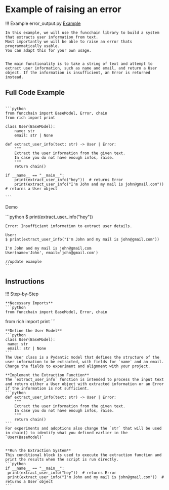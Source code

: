 # Example of raising an error

!!! Example
    error_output.py [Example](https://github.com/shroominic/funcchain/blob/main/examples/error_output.py)

    In this example, we will use the funcchain library to build a system that extracts user information from text.
    Most importantly we will be able to raise an error thats programmatically usable.
    You can adapt this for your own usage.


    The main functionality is to take a string of text and attempt to extract user information, such as name and email, and return a User object. If the information is insufficient, an Error is returned instead.

## Full Code Example

<pre><code id="codeblock">
```python
from funcchain import BaseModel, Error, chain
from rich import print

class User(BaseModel):
    name: str
    email: str | None

def extract_user_info(text: str) -> User | Error:
    """
    Extract the user information from the given text.
    In case you do not have enough infos, raise.
    """
    return chain()

if __name__ == "__main__":
    print(extract_user_info("hey"))  # returns Error
    print(extract_user_info("I'm John and my mail is john@gmail.com"))  # returns a User object

```
</code></pre>

Demo
<div class="termy">
    ```python
    $ print(extract_user_info("hey"))

    Error: Insufficient information to extract user details.

    User:
    $ print(extract_user_info("I'm John and my mail is john@gmail.com"))

    I'm John and my mail is john@gmail.com
    User(name='John', email='john@gmail.com')

    //update example
    ```
</div>

## Instructions

!!! Step-by-Step

    **Necessary Imports**
    ```python
    from funcchain import BaseModel, Error, chain
 from rich import print
    ```

    **Define the User Model**
    ```python
    class User(BaseModel):
     name: str
     email: str | None
    ```
    The User class is a Pydantic model that defines the structure of the user information to be extracted, with fields for `name` and an email.
    Change the fields to experiment and alignment with your project.

    **Implement the Extraction Function**
    The `extract_user_info` function is intended to process the input text and return either a User object with extracted information or an Error if the information is not sufficient.
    ```python
    def extract_user_info(text: str) -> User | Error:
        """
        Extract the user information from the given text.
        In case you do not have enough infos, raise.
        """
        return chain()
    ```
    For experiments and adoptions also change the `str` that will be used in chain() to identify what you defined earlier in the `User(BaseModel)`


    **Run the Extraction System**
    This conditional block is used to execute the extraction function and print the results when the script is run directly.
    ```python
    if __name__ == "__main__":
     print(extract_user_info("hey"))  # returns Error
     print(extract_user_info("I'm John and my mail is john@gmail.com"))  # returns a User object
    ```
